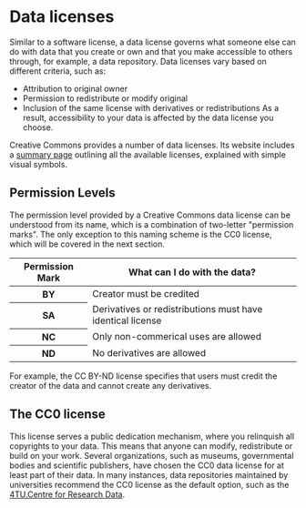# Data licenses

Similar to a software license, a data license governs what someone else can do with data that you create or own and that you make accessible to others through, for example, a data repository.
Data licenses vary based on different criteria, such as:
* Attribution to original owner
* Permission to redistribute or modify original
* Inclusion of the same license with derivatives or redistributions
As a result, accessibility to your data is affected by the data license you choose. <br>

Creative Commons provides a number of data licenses. 
Its website includes a [summary page](https://creativecommons.org/about/cclicenses/) outlining all the available licenses, explained with simple visual symbols. 

## Permission Levels

The permission level provided by a Creative Commons data license can be understood from its name, which is a combination of two-letter "permission marks".
The only exception to this naming scheme is the CC0 license, which will be covered in the next section.

<table>
    <thead>
        <tr>
            <th rowspan="3">Permission Mark</th>
            <th colspan="5">What can I do with the data?</th>
        </tr>
    </thead>
    <tbody>
        <tr>
            <th>BY</th>
            <td>Creator must be credited</td>
        </tr>
        <tr>
            <th>SA</th>
            <td>Derivatives or redistributions must have identical license</td>
        </tr>
        <tr>
            <th>NC</th>
            <td>Only non-commerical uses are allowed</td>
        </tr>
        <tr>
            <th>ND</th>
            <td>No derivatives are allowed</td>
        </tr>
    </tbody>
</table>

For example, the CC BY-ND license specifies that users must credit the creator of the data and cannot create any derivatives.

## The CC0 license

This license serves a public dedication mechanism, where you relinquish all copyrights to your data.
This means that anyone can modify, redistribute or build on your work.
Several organizations, such as museums, governmental bodies and scientific publishers, have chosen the CC0 data license for at least part of their data.
In many instances, data repositories maintained by universities recommend the CC0 license as the default option, such as the [4TU.Centre for Research Data](https://researchdata.4tu.nl/en/use-4turesearchdata/archive-research-data/upload-your-data-in-our-data-archive/licencing/).
